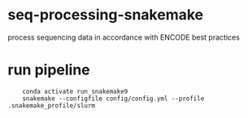 # seq-processing-snakemake
process sequencing data in accordance with ENCODE best practices


# run pipeline
```
    conda activate run_snakemake9
    snakemake --configfile config/config.yml --profile .snakemake_profile/slurm

```